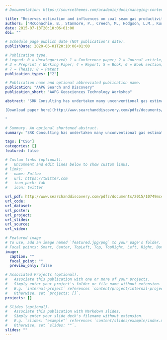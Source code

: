 ```yaml
---
# Documentation: https://sourcethemes.com/academic/docs/managing-content/

title: "Reserves estimation and influences on coal seam gas productivity in eastern australian basins"
authors: ["McConachie, B., Stanmore, P., Creech, M., Hodgson, L.M., Kushkarina, A., & Lewis, E."]
date: 2015-07-13T20:10:06+01:00
doi: ""

# Schedule page publish date (NOT publication's date).
publishDate: 2020-06-01T20:10:06+01:00

# Publication type.
# Legend: 0 = Uncategorized; 1 = Conference paper; 2 = Journal article;
# 3 = Preprint / Working Paper; 4 = Report; 5 = Book; 6 = Book section;
# 7 = Thesis; 8 = Patent
publication_types: ["2"]

# Publication name and optional abbreviated publication name.
publication: "AAPG Search and Discovery"
publication_short: "AAPG Geosciences Technology Workshop"

abstract: "SRK Consulting has undertaken many unconventional gas estimation projects in Australia plus China, USA, Canada, Botswana and South Africa. Our experience with projects indicates many potential pit falls in the estimation of both Resources and Reserves can lead to either overstating or underestimating potential. Geology is a significant control and the context of gas estimations is critical to ensure their delivery as economic Reserves. SRK Consulting has experience of coal seam gas (CSG/CBM) Reserve and Resource in most eastern Australian basins and we have observed that the impact of coal quality and depositional environments are commonly underestimated and some potential gas upside is not necessarily captured from other aspects associated with coal seam gas analysis. The coal seam environment is complex comprising fluvial deposition in upper to lower delta plain settings where the complex interaction of sedimentary deposition is compounded by variations relating to the original peat swamp environment. The nature of the peat-forming environment and the genesis of the contained methane in shallow CSG reservoirs often results in highly variable gas saturations. By understanding these processes and identifying the geological features responsible for high-frequency variations in gas contents, exploration can be better targeted. Individual coal seam reservoirs typically split and coalesce within hundreds of metres but seam characteristics such as ash content can also vary over similar distances. The thin nature of the CSG reservoir also provides the potential for common relatively small faults (<5 metres) to fully displace the coal seam and effectively compartmentalise the reservoir. It is important to have a good understanding of the origin of the methane and how it has been stored in the reservoir. SRK has undertaken several projects in the Surat Basin where shallow coals are often highly gas productive. Deeper coals can be significantly undersaturated resulting in lower gas contents and significant dewatering requirements to achieve first gas. Lack of meteoric influx due to geometry and permeability barriers can result in minimal biogenic gas enhancement resulting poor permeabilities that require lateral wells to achieve reasonable productivity.

[Download paper here](http://www.searchanddiscovery.com/pdfz/documents/2015/10749mcconachie/ndx_mcconachie.pdf.html)

"

# Summary. An optional shortened abstract.
summary: "SRK Consulting has undertaken many unconventional gas estimation projects in Australia plus China, USA, Canada, Botswana and South Africa. Our experience with projects indicates many potential pit falls in the estimation of both Resources and Reserves can lead to either overstating or underestimating potential."

tags: ["CSG"]
categories: []
featured: false

# Custom links (optional).
#   Uncomment and edit lines below to show custom links.
# links:
# - name: Follow
#   url: https://twitter.com
#   icon_pack: fab
#   icon: twitter

url_pdf: http://www.searchanddiscovery.com/pdfz/documents/2015/10749mcconachie/ndx_mcconachie.pdf.html
url_code:
url_dataset:
url_poster:
url_project:
url_slides:
url_source:
url_video:

# Featured image
# To use, add an image named `featured.jpg/png` to your page's folder. 
# Focal points: Smart, Center, TopLeft, Top, TopRight, Left, Right, BottomLeft, Bottom, BottomRight.
image:
  caption: ""
  focal_point: ""
  preview_only: false

# Associated Projects (optional).
#   Associate this publication with one or more of your projects.
#   Simply enter your project's folder or file name without extension.
#   E.g. `internal-project` references `content/project/internal-project/index.md`.
#   Otherwise, set `projects: []`.
projects: []

# Slides (optional).
#   Associate this publication with Markdown slides.
#   Simply enter your slide deck's filename without extension.
#   E.g. `slides: "example"` references `content/slides/example/index.md`.
#   Otherwise, set `slides: ""`.
slides: ""
---
```

